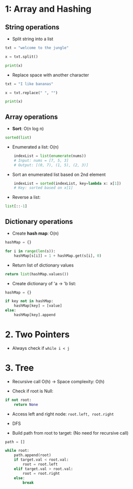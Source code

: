 # 1: Array and Hashing

## String operations

- Split string into a list

```Python
txt = "welcome to the jungle"

x = txt.split()

print(x)
```

- Replace space with another character
```Python
txt = "I like bananas"

x = txt.replace(" ", "")

print(x)
```

## Array operations 

- **Sort**: O(n log n)
```Python
sorted(list)
```

- Enumerated a list: O(n)
```Python
    indexList = list(enumerate(nums))
    # Input: nums = [7, 5, 3]
    # Output: [(0, 7), (1, 5), (2, 3)]
```

- Sort an enumerated list based on 2nd element
```Python
    indexList = sorted(indexList, key=lambda x: x[1])
    # Key: sorted based on x[1]
```

- Reverse a list:
```Python
list[::-1]
```

## Dictionary operations 

- Create **hash map**: O(n)
```Python
hashMap = {}

for i in range(len(s)):
    hashMap[s[i]] = 1 + hashMap.get(s[i], 0)
```

- Return list of dictionary values
```Python
return list(hashMap.values())
```

- Create dictionary of 'a -> 'b list:
```Python
hashMap = {}

if key not in hashMap:
    hashMap[key] = [value]
else:
    hashMap[key].append
```


# 2. Two Pointers

- Always check if `while i < j`

# 3. Tree

- Recursive call O(h) -> Space complexity: O(h)

- Check if root is Null:

```Python
if not root: 
    return None
```

- Access left and right node: `root.left, root.right`

- DFS

- Build path from root to target: (No need for recursive call)

```Python
path = []

while root:
    path.append(root)
    if target.val < root.val:
        root = root.left
    elif target.val > root.val:
        root = root.right
    else:
        break
```